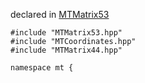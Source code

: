 
declared in [MTMatrix53](MTMatrix53.hpp.md)

~~~ { .cpp }
#include "MTMatrix53.hpp"
#include "MTCoordinates.hpp"
#include "MTMatrix44.hpp"

namespace mt {

~~~
